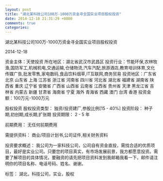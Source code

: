 ```yaml
---
layout: post
title: "湖北某科技公司100万-1000万资金寻全国实业项目股权投资"
date: 2014-12-18 21:31:29 +0800
comments: true
categories: 
---
```

湖北某科技公司100万-1000万资金寻全国实业项目股权投资



2014-12-18

资金主体：天使投资
所在地区：湖北省武汉市武昌区
投资行业：节能环保,农林牧渔,国防军工,机械机电,交通运输,仓储物流,汽车汽配,旅游酒店,教育培训体育,文化传媒广告,批发零售,家电数码,食品饮料烟草,IT互联网,商务贸易
投资地区：广东省 北京 山东省 上海 江苏省 浙江省 河南省 四川省 河北省 湖北省 福建省 湖南省 陕西省 重庆 辽宁省 安徽省 广西省 山西省 云南省 江西省 贵州省 天津 黑龙江省 吉林省 内蒙古 新疆 甘肃省 海南省 宁夏 海外 青海省 西藏 澳门 台湾 香港
投资金额：100万元-1000万元

股权投资
股权投资类型：
                            独资/投资建厂,参股比例[15 - 40%] 
                                                                                投资阶段：
                            种子期,初创期,成长期,扩张期 
                                                                                                                                        投资期限：
                            2 - 5 年

前期费用：
无任何前期费用

需提供资料：
商业/项目计划书,公司证件,相关财务资料

投资要求概述：
我公司为一家科技公司，公司自有资金直投，需找合适的优质项目，最好是实业公司。只要您的项目真实，有市场发展前景，我方都愿意投资。需要了解项目的具体情况，要融资的请先把项目资料发到我邮箱我看一下，邮件请注明你的项目名称、电话号码、姓名、谢谢。

标签：
湖北，科技公司，实业，股权

